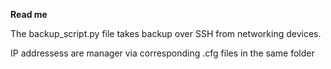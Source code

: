 **Read me**

The backup_script.py file takes backup over SSH from networking devices. 

IP addressess are manager via corresponding .cfg files in the same folder
